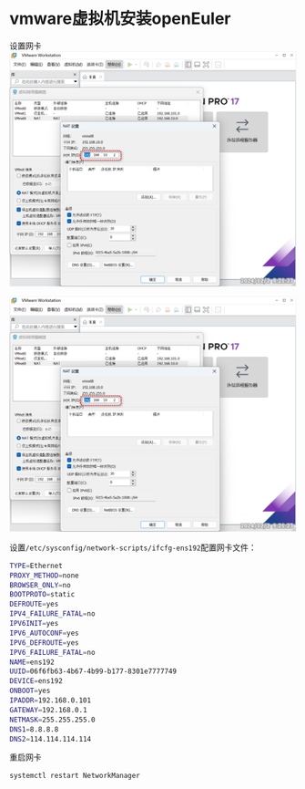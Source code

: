 # vmware虚拟机安装openEuler

设置网卡
![图片](https://raw.githubusercontent.com/sunbines/images/main/2025/2025-blog-0001d49189ee65159dc08902352903f06400.png#pic_center=100x600)

<img src="https://raw.githubusercontent.com/sunbines/images/main/2025/2025-blog-0001d49189ee65159dc08902352903f06400.png" width="800px">

<br>

设置`/etc/sysconfig/network-scripts/ifcfg-ens192`配置网卡文件：
```bash
TYPE=Ethernet
PROXY_METHOD=none
BROWSER_ONLY=no
BOOTPROTO=static
DEFROUTE=yes
IPV4_FAILURE_FATAL=no
IPV6INIT=yes
IPV6_AUTOCONF=yes
IPV6_DEFROUTE=yes
IPV6_FAILURE_FATAL=no
NAME=ens192
UUID=06f6fb63-4b67-4b99-b177-8301e7777749
DEVICE=ens192
ONBOOT=yes
IPADDR=192.168.0.101
GATEWAY=192.168.0.1
NETMASK=255.255.255.0
DNS1=8.8.8.8
DNS2=114.114.114.114
```
重启网卡
```bash
systemctl restart NetworkManager
```